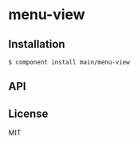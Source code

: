 
# menu-view

  

## Installation

    $ component install main/menu-view

## API

   

## License

  MIT
